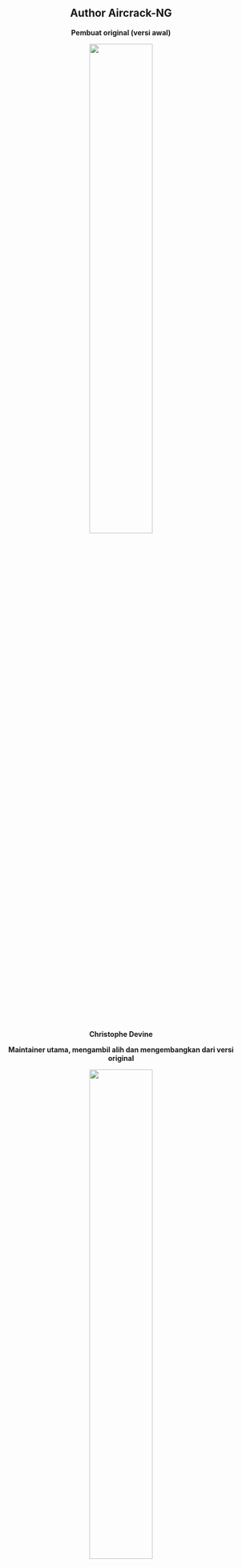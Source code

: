 <div align="center">
    <h2>Author Aircrack-NG</h2>
    <p><b>Pembuat original (versi awal)</b></p>
    <img src="https://github.com/fixploit03/Pentest-WiFi/blob/main/tools/aircrack-ng/img/Christophe%20Devine.jpg" width="50%"/>
    <p><b>Christophe Devine</b></p>
    <p><b>Maintainer utama, mengambil alih dan mengembangkan dari versi original</b></p>
    <img src="https://github.com/fixploit03/Pentest-WiFi/blob/main/tools/aircrack-ng/img/Thomas%20d'Otreppe%20de%20Bouvette.jpeg" width="50%"/>
    <p><b>Thomas d'Otreppe de Bouvette (muts)</b></p>
</div>

[Dan kontributor open source lainnya](https://github.com/aircrack-ng/aircrack-ng/graphs/contributors)
